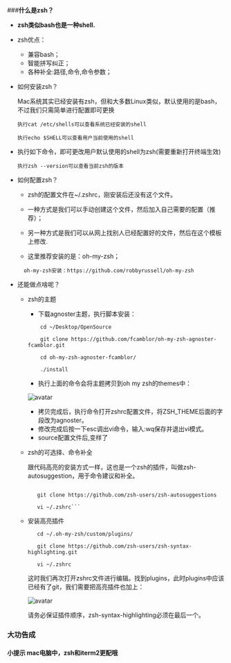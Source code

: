 ###**什么是zsh？**
- **zsh类似bash也是一种shell.**

- zsh优点：
    - 兼容bash；
    - 智能拼写纠正；
    - 各种补全:路径,命令,命令参数；
- 如何安装zsh？
    
    Mac系统其实已经安装有zsh，但和大多数Linux类似，默认使用的是bash，不过我们只需简单进行配置即可更换
    ```angular2html
    执行cat /etc/shells可以查看系统已经安装的shell
  
  执行echo $SHELL可以查看用户当前使用的shell
     ```
  
- 执行如下命令，即可更改用户默认使用的shell为zsh(需要重新打开终端生效)
    
    ```angular2html
    执行zsh --version可以查看当前zsh的版本
    ```
  
- 如何配置zsh？

    - zsh的配置文件在~/.zshrc，刚安装后还没有这个文件。

    - 一种方式是我们可以手动创建这个文件，然后加入自己需要的配置（推荐）；
    
    - 另一种方式是我们可以从网上找别人已经配置好的文件，然后在这个模板上修改.
    
    - 这里推荐安装的是：oh-my-zsh；
    
    ```angular2html
      oh-my-zsh安装：https://github.com/robbyrussell/oh-my-zsh
    ```
  
- 还能做点啥呢？

    - zsh的主题
    
        - 下载agnoster主题，执行脚本安装：
    
        ```
            cd ~/Desktop/OpenSource
            
            git clone https://github.com/fcamblor/oh-my-zsh-agnoster-fcamblor.git
            
            cd oh-my-zsh-agnoster-fcamblor/
            
            ./install
    
        ```
  
        - 执行上面的命令会将主题拷贝到oh my zsh的themes中：
        
        ![avatar](http://upload-images.jianshu.io/upload_images/2411388-2f0643a027beb707.png)
       
        - 拷贝完成后，执行命令打开zshrc配置文件，将ZSH_THEME后面的字段改为agnoster。
        - 修改完成后按一下esc调出vi命令，输入:wq保存并退出vi模式。
        - source配置文件后,变样了
    - zsh的可选择、命令补全
    
        跟代码高亮的安装方式一样，这也是一个zsh的插件，叫做zsh-autosuggestion，用于命令建议和补全。
        
        ```cd ~/.oh-my-zsh/custom/plugins/
           
           git clone https://github.com/zsh-users/zsh-autosuggestions
           
           vi ~/.zshrc```
      
    - 安装高亮插件
    
        ```
           cd ~/.oh-my-zsh/custom/plugins/
           
           git clone https://github.com/zsh-users/zsh-syntax-highlighting.git
           
           vi ~/.zshrc
        ```
        这时我们再次打开zshrc文件进行编辑。找到plugins，此时plugins中应该已经有了git，我们需要把高亮插件也加上：
        
        ![avatar](http://upload-images.jianshu.io/upload_images/2411388-57a605b95bc03af4.png)
        
        请务必保证插件顺序，zsh-syntax-highlighting必须在最后一个。
        
        
### 大功告成

#### 小提示  mac电脑中，zsh和iterm2更配哦

        
        
    
